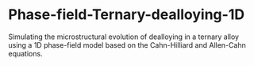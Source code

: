 # Phase-field-Ternary-dealloying-1D
Simulating the microstructural evolution of dealloying in a ternary alloy using a 1D phase-field model based on the Cahn-Hilliard and Allen-Cahn equations.
